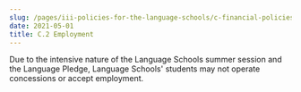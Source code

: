 ```yaml
---
slug: /pages/iii-policies-for-the-language-schools/c-financial-policies/c-2-employment
date: 2021-05-01
title: C.2 Employment
---
```

Due to the intensive nature of the Language Schools summer session and the Language Pledge, Language Schools' students may not operate concessions or accept employment.